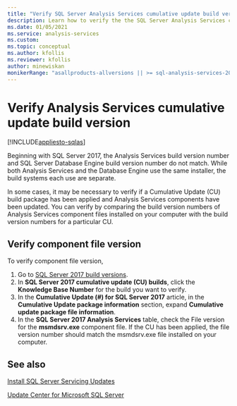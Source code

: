 ```yaml
---
title: "Verify SQL Server Analysis Services cumulative update build version | Microsoft Docs"
description: Learn how to verify the the SQL Server Analysis Services cumulative update build package version number.
ms.date: 01/05/2021
ms.service: analysis-services
ms.custom:
ms.topic: conceptual
ms.author: kfollis
ms.reviewer: kfollis
author: minewiskan
monikerRange: "asallproducts-allversions || >= sql-analysis-services-2016"
---
```


# Verify Analysis Services cumulative update build version

[!INCLUDE[appliesto-sqlas](../includes/appliesto-sqlas.md)]

Beginning with SQL Server 2017, the Analysis Services build version number and SQL Server Database Engine build version number do not match. While both Analysis Services and the Database Engine use the same installer, the build systems each use are separate.

 In some cases, it may be necessary to verify if a Cumulative Update (CU) build package has been applied and Analysis Services components have been updated. You can verify by comparing the build version numbers of Analysis Services component files installed on your computer with the  build version numbers for a particular CU.

## Verify component file version

To verify component file version, 

1. Go to [SQL Server 2017 build versions](https://support.microsoft.com/help/4047329). 
2. In **SQL Server 2017 cumulative update (CU) builds**, click the **Knowledge Base Number** for the build you want to verify.
3. In the **Cumulative Update (#) for SQL Server 2017** article, in the **Cumulative Update package information** section, expand **Cumulative update package file information**.
4. In the **SQL Server 2017 Analysis Services** table, check the File version for the **msmdsrv.exe** component file. If the CU has been applied, the file version number should match the msmdsrv.exe file installed on your computer.

## See also  

[Install SQL Server Servicing Updates](/sql/database-engine/install-windows/install-sql-server-servicing-updates)  

[Update Center for Microsoft SQL Server](/sql/database-engine/install-windows/latest-updates-for-microsoft-sql-server)
  
